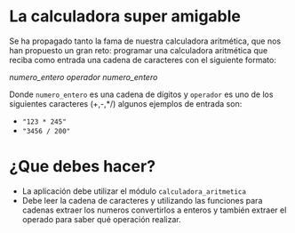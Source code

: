 # La calculadora super amigable
Se ha propagado tanto la fama de nuestra calculadora aritmética, que nos han propuesto un gran reto: programar una calculadora aritmética que reciba como entrada una cadena de caracteres con el siguiente formato:

*numero_entero operador numero_entero*

Donde `numero_entero` es una cadena de dígitos y `operador` es uno de los siguientes caracteres (+,-,*/)
algunos ejemplos de entrada son:

+  `"123 * 245"`
+  `"3456 / 200"`

# ¿Que debes hacer?
*  La aplicación debe utilizar el módulo `calculadora_aritmetica` 
*  Debe leer la cadena de caracteres y utilizando las funciones para cadenas extraer los numeros convertirlos a enteros y también extraer el operado para saber qué operación realizar.